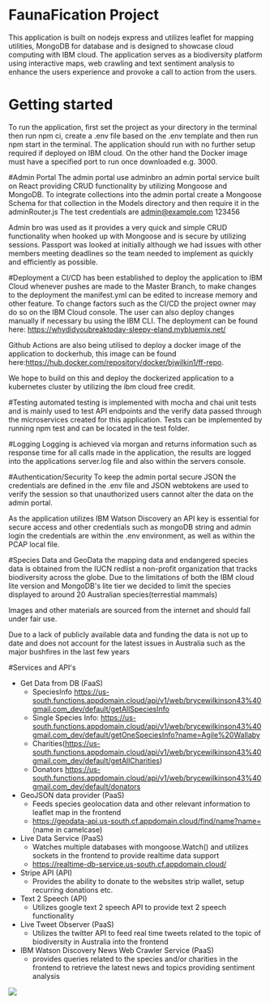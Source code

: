 # FaunaFication Project
This application is built on nodejs express and utilizes leaflet for mapping utilities, MongoDB for database and is designed to  showcase cloud computing with IBM cloud.
The application serves as a biodiversity platform using interactive maps, web crawling and text sentiment analysis to enhance the users experience and provoke a call to action from the users.


# Getting started
To run the application, first set the project as your directory in the terminal then run npm ci, create a .env file based on the .env template and then run npm start in the terminal.
The application should run with no further setup required if deployed on IBM cloud. On the other hand the Docker image must have a specified port to run once downloaded e.g. 3000.


#Admin Portal
The admin portal use adminbro an admin portal service built on React providing CRUD functionality by utilizing Mongoose and MongoDB. To integrate collections into the admin portal create a Mongoose Schema for that collection in the Models directory and then require it in the adminRouter.js
The test credentials are admin@example.com 123456

Admin bro was used as it provides a very quick and simple CRUD functionality when hooked up with Mongoose and is secure by utilizing sessions. Passport was looked at initially although we had issues with other members meeting deadlines so the team needed to implement as quickly and efficiently as possible.

#Deployment
a CI/CD has been established to deploy the application to IBM Cloud whenever pushes are made to the Master Branch, to make changes to the deployment the manifest.yml can be edited to increase memory and other feature. To change factors such as the CI/CD the project owner may do so on the IBM Cloud console.
The user can also deploy changes manually if necessary bu using the IBM CLI. The deployment can be found here: https://whydidyoubreaktoday-sleepy-eland.mybluemix.net/ 


Github Actions are also being utilised to deploy a docker image of the application to dockerhub, this image can be found here:https://hub.docker.com/repository/docker/bjwilkin1/ff-repo.


We hope to build on this and deploy the dockerized application to a kubernetes cluster by utilizing the ibm cloud free credit.

#Testing
automated testing is implemented with mocha and chai unit tests and is mainly used to test API endpoints and the verify data passed through the microservices created for this application. Tests can be implemented by running npm test and can be located in the test folder.

#Logging
Logging is achieved via morgan and returns information such as response time for all calls made in the application, the results are logged into the applications server.log file and also within the servers console.

#Authentication/Security
To keep the admin portal secure JSON the credentials are defined in the .env file and JSON webtokens are used to verify the session so that unauthorized users cannot alter the data on the admin portal.

As the application utilizes IBM Watson Discovery an API key is essential for secure access and other credentials such as mongoDB string and admin login the credentials are within the .env environment, as well as within the PCAP local file.


#Species Data and GeoData
the mapping data and endangered species data is obtained from the IUCN redlist a non-profit organization that tracks biodiversity across the globe. Due to the limitations of both the IBM cloud lite version and MongoDB's lite tier we decided to limit the species displayed to around 20 Australian species(terrestial mammals)

Images and other materials are sourced from the internet and should fall under fair use.

Due to a lack of publicly available data and funding the data is not up to date and does not account for the latest issues in Australia such as the major bushfires in the last few years

#Services and API's

* Get Data from DB (FaaS)
  * SpeciesInfo https://us-south.functions.appdomain.cloud/api/v1/web/brycewilkinson43%40gmail.com_dev/default/getAllSpeciesInfo
  * Single Species Info: https://us-south.functions.appdomain.cloud/api/v1/web/brycewilkinson43%40gmail.com_dev/default/getOneSpeciesInfo?name=Agile%20Wallaby 
  * Charities(https://us-south.functions.appdomain.cloud/api/v1/web/brycewilkinson43%40gmail.com_dev/default/getAllCharities)
  * Donators https://us-south.functions.appdomain.cloud/api/v1/web/brycewilkinson43%40gmail.com_dev/default/donators
* GeoJSON data provider (PaaS)
  * Feeds species geolocation data and other relevant information to leaflet map in the frontend
  * https://geodata-api.us-south.cf.appdomain.cloud/find/name?name=         (name in camelcase)
* Live Data Service (PaaS)
  * Watches multiple databases with mongoose.Watch() and utilizes sockets in the frontend to provide realtime data support
  * https://realtime-db-service.us-south.cf.appdomain.cloud/
* Stripe API    (API)
  * Provides the ability to donate to the websites strip wallet, setup recurring donations etc.
* Text 2 Speech (API)
  * Utilizes google text 2 speech API to provide text 2 speech functionality
* Live Tweet Observer (PaaS)
  * Utilizes the twitter API to feed real time tweets related to the topic of biodiversity in Australia into the frontend
* IBM Watson Discovery News Web Crawler Service (PaaS)
    * provides queries related to the species and/or charities in the frontend to retrieve the latest news and topics providing sentiment analysis

<img src=“https://github.com/FaunaFication-737-780/Frontend-service/blob/dev/architectural-diagram.PNG”>